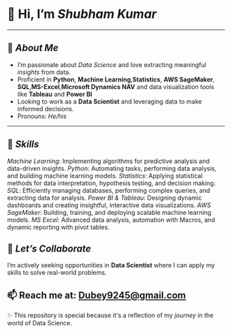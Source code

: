 # 👋 Hi, I’m *Shubham Kumar* 

---

## 👀 *About Me*
- I’m passionate about *Data Science* and love extracting meaningful *insights* from data.
- Proficient in **Python**, **Machine Learning**,**Statistics**, **AWS SageMaker**, **SQL**,**MS-Excel**,**Microsoft Dynamics NAV** and data visualization tools like **Tableau** and **Power BI**
- Looking to work as a **Data Scientist** and leveraging data to make informed decisions.
- Pronouns: *He/his*

---

## 🌱 *Skills*
*Machine Learning*: Implementing algorithms for predictive analysis and data-driven insights.
*Python*: Automating tasks, performing data analysis, and building machine learning models.
*Statistics*: Applying statistical methods for data interpretation, hypothesis testing, and decision making.
*SQL*: Efficiently managing databases, performing complex queries, and extracting data for analysis.
*Power BI & Tableau*: Designing dynamic dashboards and creating insightful, interactive data visualizations.
*AWS SageMaker*: Building, training, and deploying scalable machine learning models.
*MS Excel*: Advanced data analysis, automation with Macros, and dynamic reporting with pivot tables.

## 💼 *Let’s Collaborate*
I’m actively seeking opportunities in **Data Scientist** where I can apply my skills to solve real-world problems.

📫 Reach me at: **Dubey9245@gmail.com**
---

✨ This repository is special because it's a reflection of my *journey* in the world of Data Science.
